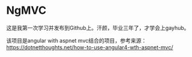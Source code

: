 # NgMVC

这是我第一次学习并发布到Github上。汗颜，毕业三年了，才学会上gayhub。

该项目是angular with aspnet mvc结合的项目，参考来源：https://dotnetthoughts.net/how-to-use-angular4-wth-aspnet-mvc/

